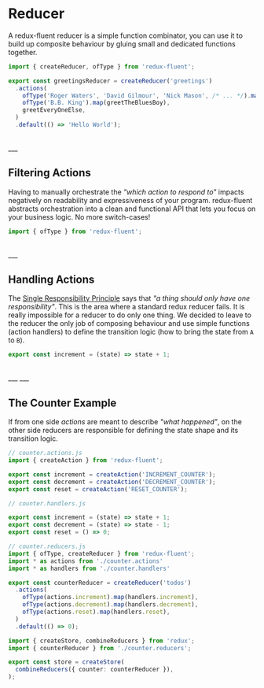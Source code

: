 # Reducer

A redux-fluent reducer is a simple function combinator, you can use it to build up composite behaviour by gluing small and dedicated functions together. 

```typescript
import { createReducer, ofType } from 'redux-fluent';

export const greetingsReducer = createReducer('greetings')
  .actions(
    ofType('Roger Waters', 'David Gilmour', 'Nick Mason', /* ... */).map(greetPinkFloyd),
    ofType('B.B. King').map(greetTheBluesBoy),
    greetEveryOneElse,
  )
  .default(() => 'Hello World');
```

<br />
___

## Filtering Actions

Having to manually orchestrate the _"which action to respond to"_ impacts negatively on readability and expressiveness of your program.
redux-fluent abstracts orchestration into a clean and functional API that lets you focus on your business logic.
No more switch-cases!

```typescript
import { ofType } from 'redux-fluent';
```

<br />
___

## Handling Actions

The [Single Responsibility Principle](https://en.wikipedia.org/wiki/Single_responsibility_principle) says that _"a thing should only have one responsibility"_.
This is the area where a standard redux reducer fails. It is really impossible for a reducer to do only one thing.
We decided to leave to the reducer the only job of composing behaviour and use simple functions (action handlers) to define the transition logic (how to bring the state from `A` to `B`).

```typescript
export const increment = (state) => state + 1;
```

<br />
___
___

## The Counter Example

If from one side _actions_ are meant to describe _"what happened"_,
on the other side reducers are responsible for defining the state shape and its transition logic. 

```typescript
// counter.actions.js
import { createAction } from 'redux-fluent';

export const increment = createAction('INCREMENT_COUNTER');
export const decrement = createAction('DECREMENT_COUNTER');
export const reset = createAction('RESET_COUNTER');
```

```typescript
// counter.handlers.js

export const increment = (state) => state + 1;
export const decrement = (state) => state - 1;
export const reset = () => 0;
```

```typescript
// counter.reducers.js
import { ofType, createReducer } from 'redux-fluent';
import * as actions from './counter.actions'
import * as handlers from './counter.handlers'

export const counterReducer = createReducer('todos')
  .actions(
    ofType(actions.increment).map(handlers.increment),
    ofType(actions.decrement).map(handlers.decrement),
    ofType(actions.reset).map(handlers.reset),
  )
  .default(() => 0);
```

```typescript
import { createStore, combineReducers } from 'redux';
import { counterReducer } from './counter.reducers';

export const store = createStore(
  combineReducers({ counter: counterReducer }),
);
```
